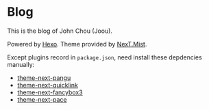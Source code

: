 # Blog

This is the blog of John Chou (Joou).

Powered by [Hexo](https://hexo.io/). Theme provided by [NexT.Mist](https://github.com/iissnan/hexo-theme-next).

Except plugins record in `package.json`, need install these depdencies manually:

-  [theme-next-pangu](https://github.com/theme-next/theme-next-pangu)
- [theme-next-quicklink](https://github.com/theme-next/theme-next-quicklink)
- [theme-next-fancybox3](https://github.com/theme-next/theme-next-fancybox3)
- [theme-next-pace](https://github.com/theme-next/theme-next-pace)